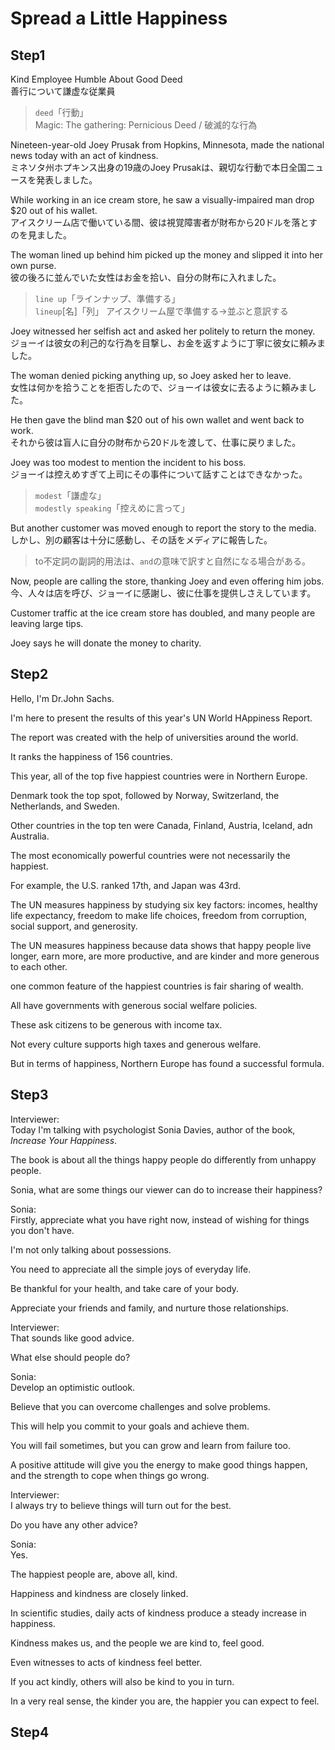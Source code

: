# Spread a Little Happiness

## Step1

Kind Employee Humble About Good Deed  
善行について謙虚な従業員

> `deed`「行動」  
> Magic: The gathering: Pernicious Deed / 破滅的な行為

Nineteen-year-old Joey Prusak from Hopkins, Minnesota, made the national news today with an act of kindness.  
ミネソタ州ホプキンス出身の19歳のJoey Prusakは、親切な行動で本日全国ニュースを発表しました。

While working in an ice cream store, he saw a visually-impaired man drop $20 out of his wallet.  
アイスクリーム店で働いている間、彼は視覚障害者が財布から20ドルを落とすのを見ました。

The woman lined up behind him picked up the money and slipped it into her own purse.  
彼の後ろに並んでいた女性はお金を拾い、自分の財布に入れました。

> `line up`「ラインナップ、準備する」  
> `lineup`[名]「列」
> アイスクリーム屋で準備する→並ぶと意訳する  

Joey witnessed her selfish act and asked her politely to return the money.  
ジョーイは彼女の利己的な行為を目撃し、お金を返すように丁寧に彼女に頼みました。

The woman denied picking anything up, so Joey asked her to leave.  
女性は何かを拾うことを拒否したので、ジョーイは彼女に去るように頼みました。

He then gave the blind man $20 out of his own wallet and went back to work.  
それから彼は盲人に自分の財布から20ドルを渡して、仕事に戻りました。

Joey was too modest to mention the incident to his boss.  
ジョーイは控えめすぎて上司にその事件について話すことはできなかった。

> `modest`「謙虚な」  
> `modestly speaking`「控えめに言って」

But another customer was moved enough to report the story to the media.  
しかし、別の顧客は十分に感動し、その話をメディアに報告した。

> to不定詞の副詞的用法は、`and`の意味で訳すと自然になる場合がある。

Now, people are calling the store, thanking Joey and even offering him jobs.  
今、人々は店を呼び、ジョーイに感謝し、彼に仕事を提供しさえしています。

Customer traffic at the ice cream store has doubled, and many people are leaving large tips.  

Joey says he will donate the money to charity.  

## Step2

Hello, I'm Dr.John Sachs.  

I'm here to present the results of this year's UN World HAppiness Report.  

The report was created with the help of universities around the world.  

It ranks the happiness of 156 countries.  

This year, all of the top five happiest countries were in Northern Europe.  

Denmark took the top spot, followed by Norway, Switzerland, the Netherlands, and Sweden.  

Other countries in the top ten were Canada, Finland, Austria, Iceland, adn Australia.  

The most economically powerful countries were not necessarily the happiest.  

For example, the U.S. ranked 17th, and Japan was 43rd.  

The UN measures happiness by studying six key factors: incomes, healthy life expectancy, freedom to make life choices, freedom from corruption, social support, and generosity.  

The UN measures happiness because data shows that happy people live longer, earn more, are more productive, and are kinder and more generous to each other.  

one common feature of the happiest countries is fair sharing of wealth.  

All have governments with generous social welfare policies.  

These ask citizens to be generous with income tax.  

Not every culture supports high taxes and generous welfare.  

But in terms of happiness, Northern Europe has found a successful formula.

## Step3

Interviewer:  
Today I'm talking with psychologist Sonia Davies, author of the book, _Increase Your Happiness_.  

The book is about all the things happy people do differently from unhappy people.  

Sonia, what are some things our viewer can do to increase their happiness?  

Sonia:  
Firstly, appreciate what you have right now, instead of wishing for things you don't have.  

I'm not only talking about possessions.  

You need to appreciate all the simple joys of everyday life.  

Be thankful for your health, and take care of your body.  

Appreciate your friends and family, and nurture those relationships.  

Interviewer:  
That sounds like good advice.  

What else should people do?  

Sonia:  
Develop an optimistic outlook.  

Believe that you can overcome challenges and solve problems.  

This will help you commit to your goals and achieve them.  

You will fail sometimes, but you can grow and learn from failure too.  

A positive attitude will give you the energy to make good things happen, and the strength to cope when things go wrong.  

Interviewer:  
I always try to believe things will turn out for the best.  

Do you have any other advice?  

Sonia:  
Yes.  

The happiest people are, above all, kind.  

Happiness and kindness are closely linked.  

In scientific studies, daily acts of kindness produce a steady increase in happiness.  

Kindness makes us, and the people we are kind to, feel good.  

Even witnesses to acts of kindness feel better.  

If you act kindly, others will also be kind to you in turn.  

In a very real sense, the kinder you are, the happier you can expect to feel.  

## Step4
